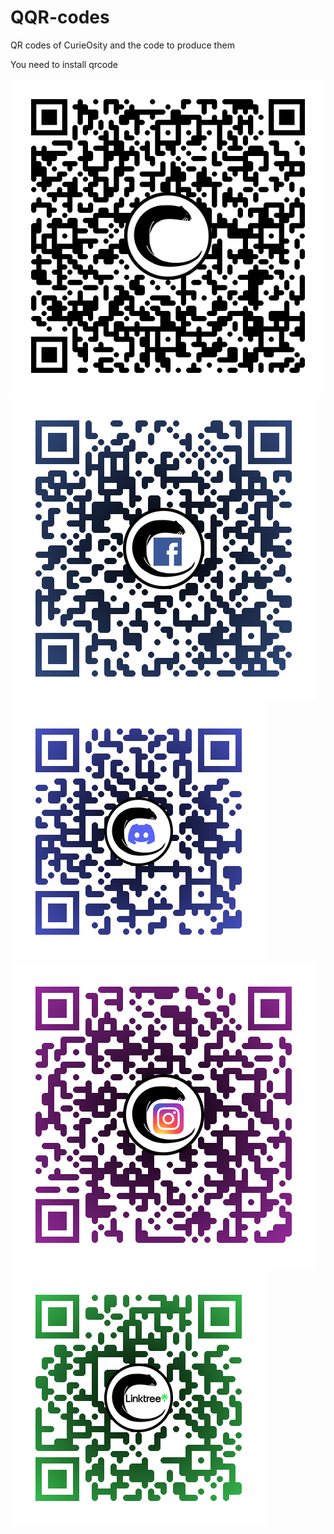 # QQR-codes
QR codes of CurieOsity and the code to produce them

You need to install qrcode

![linktree QRcode](./out_QR/QQRcode_inscription.png)
![linktree QRcode](./out_QR/QQRcode_Facebook.png)
![linktree QRcode](./out_QR/QQRcode_Discord.png)
![linktree QRcode](./out_QR/QQRcode_Instagram.png)
![linktree QRcode](./out_QR/QQRcode_linktree.png)
